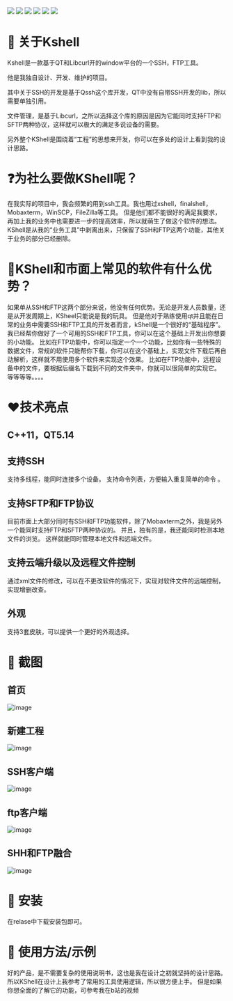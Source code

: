 
<div style="display: inline-block;">
    <img src="https://img.shields.io/badge/Builder-shikai123-red">
    <img src="https://img.shields.io/badge/license-MIT-blue">
    <img src="https://img.shields.io/badge/Qt-5.14-66CC99">
    <img src="https://img.shields.io/badge/OS-window-blue">
    <img src="https://img.shields.io/badge/C%2B%2B-11-8A2BE2">
    <img src="https://img.shields.io/badge/release-1.0-8A2BE2">

</div>


# 🚀 关于Kshell
Kshell是一款基于QT和Libcurl开的window平台的一个SSH，FTP工具。

他是我独自设计、开发、维护的项目。

其中关于SSH的开发是基于Qssh这个库开发，QT中没有自带SSH开发的lib，所以需要单独引用。 

文件管理，是基于Libcurl，之所以选择这个库的原因是因为它能同时支持FTP和SFTP两种协议，这样就可以极大的满足多说设备的需要。

另外整个KShell是围绕着“工程”的思想来开发，你可以在多处的设计上看到我的设计思路。

# ❓为社么要做KShell呢？
在我实际的项目中，我会频繁的用到ssh工具。我也用过xshell，finalshell，Mobaxterm，WinSCP，FileZilla等工具。
但是他们都不能很好的满足我要求，再加上我的业务中也需要进一步的提高效率，所以就萌生了做这个软件的想法。
KShell是从我的“业务工具”中剥离出来，只保留了SSH和FTP这两个功能，其他关于业务的部分已经删除。

# :muscle:KShell和市面上常见的软件有什么优势？
如果单从SSH和FTP这两个部分来说，他没有任何优势。无论是开发人员数量，还是从开发周期上，KSheel只能说是我的玩具。
但是他对于熟练使用qt并且能在日常的业务中需要SSH和FTP工具的开发者而言，kShell是一个很好的“基础程序”。
我已经帮你做好了一个可用的SSH和FTP工具，你可以在这个基础上开发出你想要的小功能。
比如在FTP功能中，你可以指定一个一个功能，比如你有一些特殊的数据文件，常规的软件只能帮你下载，你可以在这个基础上，实现文件下载后再自动解析，这样就不用使用多个软件来实现这个效果。
比如在FTP功能中，远程设备中的文件，要根据后缀名下载到不同的文件夹中，你就可以很简单的实现它。
等等等等。。。。

# :heart:技术亮点
## C++11，QT5.14

## 支持SSH
支持多线程，能同时连接多个设备。
支持命令列表，方便输入重复简单的命令
    。
## 支持SFTP和FTP协议
目前市面上大部分同时有SSH和FTP功能软件，除了Mobaxterm之外，我是另外一个能同时支持FTP和SFTP两种协议的。
并且，独有的是，我还能同时检测本地文件的浏览。
这样就能同时管理本地文件和远端文件。
    
## 支持云端升级以及远程文件控制
通过xml文件的修改，可以在不更改软件的情况下，实现对软件文件的远端控制，实现增删改查。
    
## 外观
支持3套皮肤，可以提供一个更好的外观选择。
    
# :camera_flash: 截图

## 首页
![image](./screenshot/首页.png) 

## 新建工程
![image](./screenshot/新建工程.png) 

## SSH客户端
![image](./screenshot/SSH客户端.png) 

## ftp客户端
![image](./screenshot/ftp客户端.png) 

## SHH和FTP融合
![image](./screenshot/SHH和FTP融合.png) 

# :hammer:	安装

在relase中下载安装包即可。


# :blue_book:		使用方法/示例
好的产品，是不需要复杂的使用说明书，这也是我在设计之初就坚持的设计思路。
所以KShell在设计上我参考了常用的工具使用逻辑，所以很方便上手。
但是如果你想全面的了解它的功能，可参考我在b站的视频



